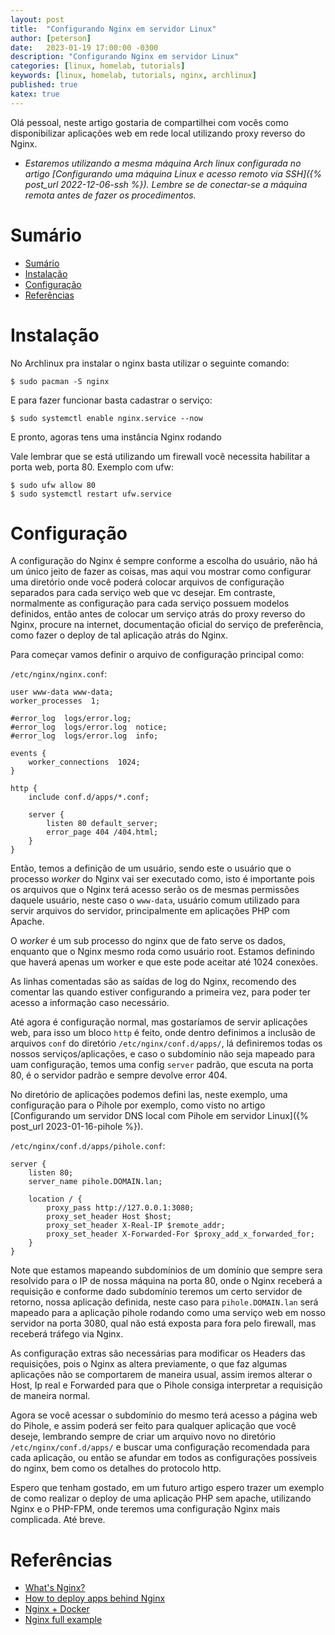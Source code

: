 ```yaml
---
layout: post
title:  "Configurando Nginx em servidor Linux"
author: [peterson]
date:   2023-01-19 17:00:00 -0300
description: "Configurando Nginx em servidor Linux"
categories: [linux, homelab, tutorials]
keywords: [linux, homelab, tutorials, nginx, archlinux]
published: true
katex: true
---
```


Olá pessoal, neste artigo gostaria de compartilhei com vocês como disponibilizar aplicações web em rede local utilizando proxy reverso do Nginx.   

* *Estaremos utilizando a mesma máquina Arch linux configurada no artigo [Configurando uma máquina Linux e acesso remoto via SSH]({% post_url 2022-12-06-ssh %}). Lembre se de conectar-se a máquina remota antes de fazer os procedimentos.*

# Sumário

- [Sumário](#sumário)
- [Instalação](#instalação)
- [Configuração](#configuração)
- [Referências](#referências)

# Instalação

No Archlinux pra instalar o nginx basta utilizar o seguinte comando:

```console
$ sudo pacman -S nginx
```

E para fazer funcionar basta cadastrar o serviço:

```console
$ sudo systemctl enable nginx.service --now
```

E pronto, agoras tens uma instância Nginx rodando

Vale lembrar que se está utilizando um firewall você necessita habilitar a porta web, porta 80. Exemplo com ufw:

```console
$ sudo ufw allow 80
$ sudo systemctl restart ufw.service
```

# Configuração

A configuração do Nginx é sempre conforme a escolha do usuário, não há um único jeito de fazer as coisas, mas aqui vou mostrar como configurar uma diretório onde você poderá colocar arquivos de configuração separados para cada serviço web que vc desejar. Em contraste, normalmente as configuração para cada serviço possuem modelos definidos, então antes de colocar um serviço atrás do proxy reverso do Nginx, procure na internet, documentação oficial do serviço de preferência, como fazer o deploy de tal aplicação atrás do Nginx.

Para começar vamos definir o arquivo de configuração principal como:

`/etc/nginx/nginx.conf`:
```nginx
user www-data www-data;
worker_processes  1;

#error_log  logs/error.log;
#error_log  logs/error.log  notice;
#error_log  logs/error.log  info;

events {
    worker_connections  1024;
}

http {
    include conf.d/apps/*.conf;

    server {
		listen 80 default_server;
		error_page 404 /404.html;
    }
}
```

Então, temos a definição de um usuário, sendo este o usuário que o processo *worker* do Nginx vai ser executado como, isto é importante pois os arquivos que o Nginx terá acesso serão os de mesmas permissões daquele usuário, neste caso o `www-data`, usuário comum utilizado para servir arquivos do servidor, principalmente em aplicações PHP com Apache.

O *worker* é um sub processo do nginx que de fato serve os dados, enquanto que o Nginx mesmo roda como usuário root. Estamos definindo que haverá apenas um worker e que este pode aceitar até 1024 conexões.

As linhas comentadas são as saídas de log do Nginx, recomendo des comentar las quando estiver configurando a primeira vez, para poder ter acesso a informação caso necessário.

Até agora é configuração normal, mas gostaríamos de servir aplicações web, para isso um bloco `http` é feito, onde dentro definimos a inclusão de arquivos `conf` do diretório `/etc/nginx/conf.d/apps/`, lá definiremos todas os nossos serviços/aplicações, e caso o subdomínio não seja mapeado para uam configuração, temos uma config `server` padrão, que escuta na porta 80, é o servidor padrão e sempre devolve error 404.

No diretório de aplicações podemos defini las, neste exemplo, uma configuração para o Pihole por exemplo, como visto no artigo [Configurando um servidor DNS local com Pihole em servidor Linux]({% post_url 2023-01-16-pihole %}).

`/etc/nginx/conf.d/apps/pihole.conf`:
```nginx
server {
    listen 80;
    server_name pihole.DOMAIN.lan;

    location / {
        proxy_pass http://127.0.0.1:3080;
        proxy_set_header Host $host;
        proxy_set_header X-Real-IP $remote_addr;
        proxy_set_header X-Forwarded-For $proxy_add_x_forwarded_for;
    }
}
```

Note que estamos mapeando subdomínios de um domínio que sempre sera resolvido para o IP de nossa máquina na porta 80, onde o Nginx receberá a requisição e conforme dado subdomínio teremos um certo servidor de retorno, nossa aplicação definida, neste caso para `pihole.DOMAIN.lan` será mapeado para a aplicação pihole rodando como uma serviço web em nosso servidor na porta 3080, qual não está exposta para fora pelo firewall, mas receberá tráfego via Nginx.

As configuração extras são necessárias para modificar os Headers das requisições, pois o Nginx as altera previamente, o que faz algumas aplicações não se comportarem de maneira usual, assim iremos alterar o Host, Ip real e Forwarded para que o Pihole consiga interpretar a requisição de maneira normal.

Agora se você acessar o subdomínio do mesmo terá acesso a página web do Pihole, e assim poderá ser feito para qualquer aplicação que você deseje, lembrando sempre de criar um arquivo novo no diretório `/etc/nginx/conf.d/apps/` e buscar uma configuração recomendada para cada aplicação, ou então se afundar em todos as configurações possíveis do nginx, bem como os detalhes do protocolo http.

Espero que tenham gostado, em um futuro artigo espero trazer um exemplo de como realizar o deploy de uma aplicação PHP sem apache, utilizando Nginx e o PHP-FPM, onde teremos uma configuração Nginx mais complicada. Até breve.

# Referências

* [What's Nginx?](https://www.geeksforgeeks.org/what-is-nginx-web-server-and-how-to-install-it/)
* [How to deploy apps behind Nginx](https://www.geeksforgeeks.org/how-to-deploy-web-applications-using-nginx-on-remote-server-ubuntu-based-set-2/)
* [Nginx + Docker](https://www.nginx.com/blog/deploying-nginx-nginx-plus-docker/)
* [Nginx full example](https://www.nginx.com/resources/wiki/start/topics/examples/full/)